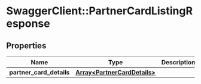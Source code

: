# SwaggerClient::PartnerCardListingResponse

## Properties
Name | Type | Description | Notes
------------ | ------------- | ------------- | -------------
**partner_card_details** | [**Array&lt;PartnerCardDetails&gt;**](PartnerCardDetails.md) |  | [optional] 

